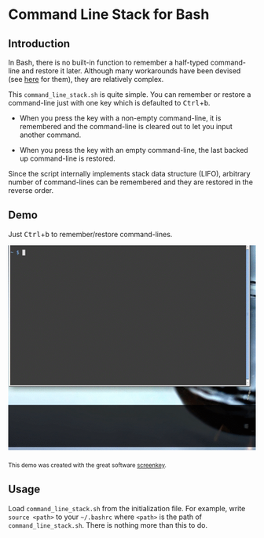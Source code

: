 # Command Line Stack for Bash

## Introduction

In Bash, there is no built-in function to remember a half-typed command-line and restore it later. Although many workarounds have been devised (see [here](https://unix.stackexchange.com/questions/10825/remember-a-half-typed-command-while-i-check-something) for them), they are relatively complex.

This `command_line_stack.sh` is quite simple. You can remember or restore a command-line just with one key which is defaulted to <kbd>Ctrl</kbd>+<kbd>b</kbd>.

- When you press the key with a non-empty command-line, it is remembered and the command-line is cleared out to let you input another command. 

- When you press the key with an empty command-line, the last backed up command-line is restored.

Since the script internally implements stack data structure (LIFO), arbitrary number of command-lines can be remembered and they are restored in the reverse order.

## Demo

Just <kbd>Ctrl</kbd>+<kbd>b</kbd> to remember/restore command-lines.

![demo](demo.gif)

<sub>This demo was created with the great software [screenkey](https://gitlab.com/wavexx/screenkey).</sub>

## Usage

Load `command_line_stack.sh` from the initialization file. For example, write `source <path>` to your `~/.bashrc` where `<path>` is the path of `command_line_stack.sh`. There is nothing more than this to do.

